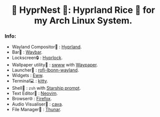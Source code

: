 <h1 align="center">🪺 HyprNest 🪺: Hyprland Rice 🍚 for my Arch Linux System.</h1>

### Info:
+ Wayland Compositor🔲 : [Hyprland](https://github.com/hyprwm/Hyprland).
+ Bar🍫 : [Waybar](https://github.com/Alexays/Waybar).
+ Lockscreen🔒 : [Hyprlock](https://github.com/hyprwm/hyprlock).
+ Wallpaper utility🌅 : [swww](https://github.com/LGFae/swww) with [Waypaper](https://github.com/anufrievroman/waypaper).
+ Launcher🚀 :  [rofi-lbonn-wayland](https://aur.archlinux.org/packages/rofi-lbonn-wayland-git).
+ Widgets : [Eww](https://github.com/elkowar/eww).
+ Terminal💻 : [kitty](https://github.com/kovidgoyal/kitty).
+ Shell🐚 : ```zsh``` with [Starship prompt](https://starship.rs/).
+ Text Editor📝 : [Neovim](https://neovim.io/).
+ Browser🌐 : [Firefox](https://www.mozilla.org/en-US/firefox/new/).
+ Audio Visualiser🎵 : [cava](https://github.com/karlstav/cava).
+ File Manager📂 : [Thunar](https://docs.xfce.org/xfce/thunar/start).
